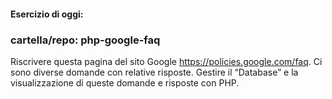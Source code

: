 #### Esercizio di oggi:

### cartella/repo: php-google-faq

Riscrivere questa pagina del sito Google
https://policies.google.com/faq.
Ci sono diverse domande con relative risposte.
Gestire il “Database” e la visualizzazione di queste domande e risposte con PHP.
